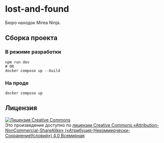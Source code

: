 # lost-and-found

Бюро находок Mirea Ninja.

## Сборка проекта

### В режиме разработки

```shell
npm run dev
# OR
docker compose up --build
```

### На проде

```shell
docker compose up
```

## Лицензия

<a rel="license" href="http://creativecommons.org/licenses/by-nc-sa/4.0/"><img alt="Лицензия Creative Commons" style="border-width:0" src="https://i.creativecommons.org/l/by-nc-sa/4.0/88x31.png" /></a><br />Это произведение доступно по <a rel="license" href="http://creativecommons.org/licenses/by-nc-sa/4.0/">лицензии Creative Commons «Attribution-NonCommercial-ShareAlike» («Атрибуция-Некоммерчески-СохранениеУсловий») 4.0 Всемирная</a>

